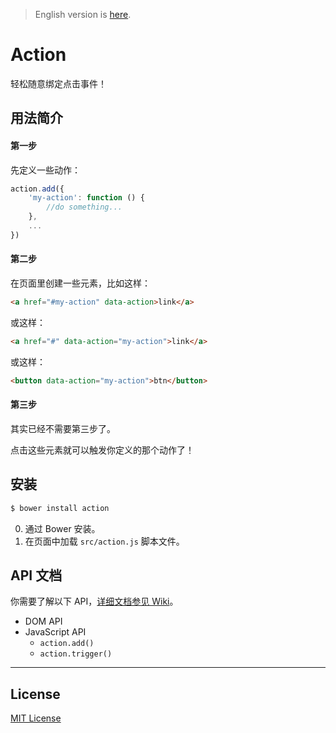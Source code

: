 > English version is [here](https://github.com/cssmagic/action/wiki).

# Action

轻松随意绑定点击事件！

## 用法简介

#### 第一步

先定义一些动作：

```js
action.add({
    'my-action': function () {
        //do something...
    },
    ...
})
```

#### 第二步

在页面里创建一些元素，比如这样：

```html
<a href="#my-action" data-action>link</a>
```

或这样：

```html
<a href="#" data-action="my-action">link</a>
```

或这样：

```html
<button data-action="my-action">btn</button>
```

#### 第三步

其实已经不需要第三步了。

点击这些元素就可以触发你定义的那个动作了！

## 安装

```bash
$ bower install action
```

0. 通过 Bower 安装。
0. 在页面中加载 `src/action.js` 脚本文件。

## API 文档

你需要了解以下 API，[详细文档参见 Wiki](https://github.com/cssmagic/action/issues/9)。

* DOM API
* JavaScript API
	* `action.add()`
	* `action.trigger()`

***

## License

[MIT License](http://www.opensource.org/licenses/mit-license.php)

